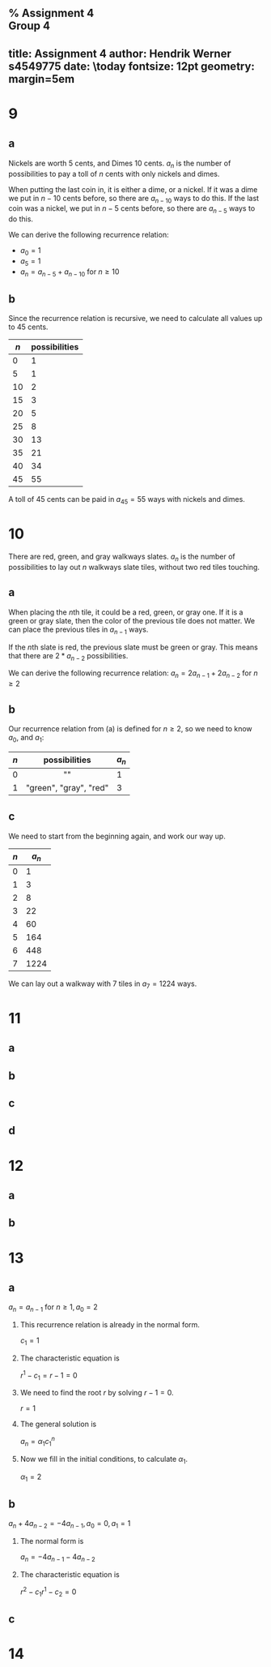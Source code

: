 % Assignment 4\
	Group 4
---
title: Assignment 4
author: Hendrik Werner s4549775
date: \today
fontsize: 12pt
geometry: margin=5em
---

# 9
## a
Nickels are worth 5 cents, and Dimes 10 cents. $a_n$ is the number of possibilities to pay a toll of $n$ cents with only nickels and dimes.

When putting the last coin in, it is either a dime, or a nickel. If it was a dime we put in $n - 10$ cents before, so there are $a_{n - 10}$ ways to do this. If the last coin was a nickel, we put in $n - 5$ cents before, so there are $a_{n - 5}$ ways to do this.

We can derive the following recurrence relation:

* $a_0 = 1$
* $a_5 = 1$
* $a_n = a_{n - 5} + a_{n - 10}$ for $n \geq 10$

## b
Since the recurrence relation is recursive, we need to calculate all values up to 45 cents.

$n$|possibilities
---|-------------
0|1
5|1
10|2
15|3
20|5
25|8
30|13
35|21
40|34
45|55

A toll of 45 cents can be paid in $a_{45} = 55$ ways with nickels and dimes.

# 10
There are red, green, and gray walkways slates. $a_n$ is the number of possibilities to lay out $n$ walkways slate tiles, without two red tiles touching.

## a
When placing the $n$th tile, it could be a red, green, or gray one. If it is a green or gray slate, then the color of the previous tile does not matter. We can place the previous tiles in $a_{n - 1}$ ways.

If the $n$th slate is red, the previous slate must be green or gray. This means that there are $2 * a_{n - 2}$ possibilities.

We can derive the following recurrence relation:
$a_n = 2 a_{n - 1} + 2 a_{n - 2}$ for $n \geq 2$

## b
Our recurrence relation from (a) is defined for $n \geq 2$, so we need to know $a_0$, and $a_1$:

$n$|possibilities|$a_n$
---|:-----------:|-----
0|""|1
1|"green", "gray", "red"|3

## c
We need to start from the beginning again, and work our way up.

$n$|$a_n$
---|-----
0|1
1|3
2|8
3|22
4|60
5|164
6|448
7|1224

We can lay out a walkway with 7 tiles in $a_7 = 1224$ ways.

# 11
## a
## b
## c
## d

# 12
## a
## b

# 13
## a
$a_n = a_{n - 1}$ for $n \geq 1, a_0 = 2$

1. This recurrence relation is already in the normal form.

	$c_1 = 1$
2. The characteristic equation is

	$r^1 - c_1 = r - 1 = 0$
3. We need to find the root $r$ by solving $r - 1 = 0$.

	$r = 1$
4. The general solution is

	$a_n = \alpha_1 c_1^n$

5. Now we fill in the initial conditions, to calculate $\alpha_1$.

	$\alpha_1 = 2$

## b
$a_n + 4 a_{n - 2} = -4 a_{n - 1}, a_0 = 0, a_1 = 1$

1. The normal form is

	$a_n = -4 a_{n - 1} -4 a_{n - 2}$

2. The characteristic equation is

	$r^2 - c_1 r^1 - c_2 = 0$

## c

# 14
